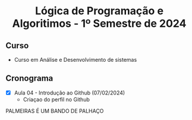 <h1 align="center">
  Lógica de Programação e Algoritimos - 1º Semestre de 2024
</h1>

 ## Curso
 - Curso em Análise e Desenvolvimento de sistemas

## Cronograma
- [x] Aula 04 - Introdução ao Github (07/02/2024)
   - Criaçao do perfil no Github

PALMEIRAS É UM BANDO DE PALHAÇO
